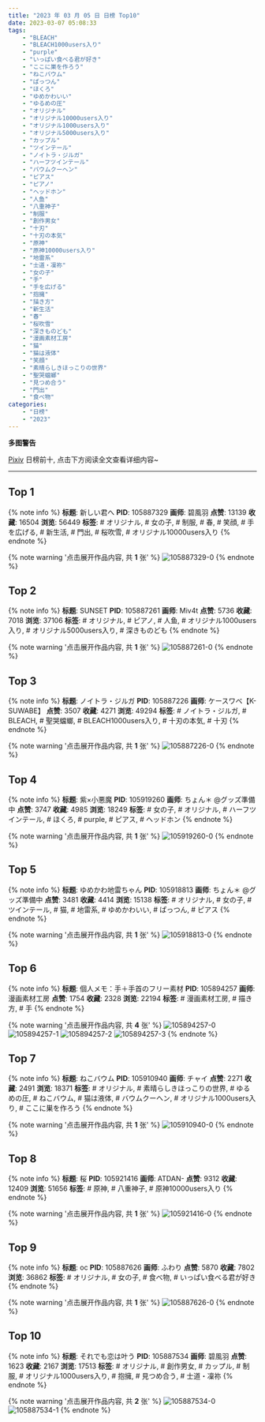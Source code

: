 ```yaml
---
title: "2023 年 03 月 05 日 日榜 Top10"
date: 2023-03-07 05:08:33
tags:
    - "BLEACH"
    - "BLEACH1000users入り"
    - "purple"
    - "いっぱい食べる君が好き"
    - "ここに巣を作ろう"
    - "ねこバウム"
    - "ぱっつん"
    - "ほくろ"
    - "ゆめかわいい"
    - "ゆるめの圧"
    - "オリジナル"
    - "オリジナル10000users入り"
    - "オリジナル1000users入り"
    - "オリジナル5000users入り"
    - "カップル"
    - "ツインテール"
    - "ノイトラ・ジルガ"
    - "ハーフツインテール"
    - "バウムクーヘン"
    - "ピアス"
    - "ピアノ"
    - "ヘッドホン"
    - "人鱼"
    - "八重神子"
    - "制服"
    - "創作男女"
    - "十刃"
    - "十刃の本気"
    - "原神"
    - "原神10000users入り"
    - "地雷系"
    - "士道・凜祢"
    - "女の子"
    - "手"
    - "手を広げる"
    - "抱擁"
    - "描き方"
    - "新生活"
    - "春"
    - "桜吹雪"
    - "深きものども"
    - "漫画素材工房"
    - "猫"
    - "猫は液体"
    - "笑顔"
    - "素晴らしきほっこりの世界"
    - "聖哭蟷螂"
    - "見つめ合う"
    - "門出"
    - "食べ物"
categories:
    - "日榜"
    - "2023"
---
```


<i class="fa fa-triangle-exclamation"></i>**多图警告**<i class="fa fa-triangle-exclamation"></i>

[Pixiv](https://www.pixiv.net/) 日榜前十, 点击下方阅读全文查看详细内容~

<!-- more -->

---

## Top 1

{% note info %}
**标题**: 新しい君へ
**PID**: 105887329 **画师**: 碧風羽
**点赞**: 13139 **收藏**: 16504 **浏览**: 56449
**标签**: # オリジナル, # 女の子, # 制服, # 春, # 笑顔, # 手を広げる, # 新生活, # 門出, # 桜吹雪, # オリジナル10000users入り
{% endnote %}

{% note warning '点击展开作品内容, 共 **1** 张' %}
![105887329-0](https://i.pixiv.re/img-original/img/2023/03/04/00/02/08/105887329_p0.jpg)
{% endnote %}

## Top 2

{% note info %}
**标题**: SUNSET
**PID**: 105887261 **画师**: Miv4t
**点赞**: 5736 **收藏**: 7018 **浏览**: 37106
**标签**: # オリジナル, # ピアノ, # 人鱼, # オリジナル1000users入り, # オリジナル5000users入り, # 深きものども
{% endnote %}

{% note warning '点击展开作品内容, 共 **1** 张' %}
![105887261-0](https://i.pixiv.re/img-original/img/2023/03/04/00/01/35/105887261_p0.jpg)
{% endnote %}

## Top 3

{% note info %}
**标题**: ノイトラ・ジルガ
**PID**: 105887226 **画师**: ケースワベ【K-SUWABE】
**点赞**: 3507 **收藏**: 4271 **浏览**: 49294
**标签**: # ノイトラ・ジルガ, # BLEACH, # 聖哭蟷螂, # BLEACH1000users入り, # 十刃の本気, # 十刃
{% endnote %}

{% note warning '点击展开作品内容, 共 **1** 张' %}
![105887226-0](https://i.pixiv.re/img-original/img/2023/03/04/00/01/19/105887226_p0.jpg)
{% endnote %}

## Top 4

{% note info %}
**标题**: 紫×小悪魔
**PID**: 105919260 **画师**: ちょん＊ @グッズ準備中
**点赞**: 3747 **收藏**: 4985 **浏览**: 18249
**标签**: # 女の子, # オリジナル, # ハーフツインテール, # ほくろ, # purple, # ピアス, # ヘッドホン
{% endnote %}

{% note warning '点击展开作品内容, 共 **1** 张' %}
![105919260-0](https://i.pixiv.re/img-original/img/2023/03/05/00/18/19/105919260_p0.png)
{% endnote %}

## Top 5

{% note info %}
**标题**: ゆめかわ地雷ちゃん
**PID**: 105918813 **画师**: ちょん＊ @グッズ準備中
**点赞**: 3481 **收藏**: 4414 **浏览**: 15138
**标签**: # オリジナル, # 女の子, # ツインテール, # 猫, # 地雷系, # ゆめかわいい, # ぱっつん, # ピアス
{% endnote %}

{% note warning '点击展开作品内容, 共 **1** 张' %}
![105918813-0](https://i.pixiv.re/img-original/img/2023/03/05/00/07/43/105918813_p0.png)
{% endnote %}

## Top 6

{% note info %}
**标题**: 個人メモ：手＋手首のフリー素材
**PID**: 105894257 **画师**: 漫画素材工房
**点赞**: 1754 **收藏**: 2328 **浏览**: 22194
**标签**: # 漫画素材工房, # 描き方, # 手
{% endnote %}

{% note warning '点击展开作品内容, 共 **4** 张' %}
![105894257-0](https://i.pixiv.re/img-original/img/2023/03/04/07/00/06/105894257_p0.jpg)
![105894257-1](https://i.pixiv.re/img-original/img/2023/03/04/07/00/06/105894257_p1.jpg)
![105894257-2](https://i.pixiv.re/img-original/img/2023/03/04/07/00/06/105894257_p2.jpg)
![105894257-3](https://i.pixiv.re/img-original/img/2023/03/04/07/00/06/105894257_p3.jpg)
{% endnote %}

## Top 7

{% note info %}
**标题**: ねこバウム
**PID**: 105910940 **画师**: チャイ
**点赞**: 2271 **收藏**: 2491 **浏览**: 18371
**标签**: # オリジナル, # 素晴らしきほっこりの世界, # ゆるめの圧, # ねこバウム, # 猫は液体, # バウムクーヘン, # オリジナル1000users入り, # ここに巣を作ろう
{% endnote %}

{% note warning '点击展开作品内容, 共 **1** 张' %}
![105910940-0](https://i.pixiv.re/img-original/img/2023/03/04/20/30/01/105910940_p0.png)
{% endnote %}

## Top 8

{% note info %}
**标题**: 桜
**PID**: 105921416 **画师**: ATDAN-
**点赞**: 9312 **收藏**: 12409 **浏览**: 51656
**标签**: # 原神, # 八重神子, # 原神10000users入り
{% endnote %}

{% note warning '点击展开作品内容, 共 **1** 张' %}
![105921416-0](https://i.pixiv.re/img-original/img/2023/03/05/05/38/32/105921416_p0.jpg)
{% endnote %}

## Top 9

{% note info %}
**标题**: oc
**PID**: 105887626 **画师**: ふわり
**点赞**: 5870 **收藏**: 7802 **浏览**: 36862
**标签**: # オリジナル, # 女の子, # 食べ物, # いっぱい食べる君が好き
{% endnote %}

{% note warning '点击展开作品内容, 共 **1** 张' %}
![105887626-0](https://i.pixiv.re/img-original/img/2023/03/04/00/06/33/105887626_p0.jpg)
{% endnote %}

## Top 10

{% note info %}
**标题**: それでも恋は叶う
**PID**: 105887534 **画师**: 碧風羽
**点赞**: 1623 **收藏**: 2167 **浏览**: 17513
**标签**: # オリジナル, # 創作男女, # カップル, # 制服, # オリジナル1000users入り, # 抱擁, # 見つめ合う, # 士道・凜祢
{% endnote %}

{% note warning '点击展开作品内容, 共 **2** 张' %}
![105887534-0](https://i.pixiv.re/img-original/img/2023/03/04/00/04/46/105887534_p0.jpg)
![105887534-1](https://i.pixiv.re/img-original/img/2023/03/04/00/04/46/105887534_p1.jpg)
{% endnote %}
